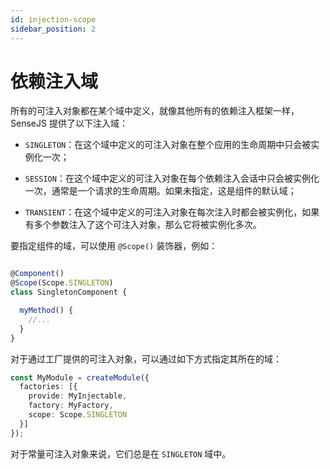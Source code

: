 ```yaml
---
id: injection-scope
sidebar_position: 2
---
```


# 依赖注入域

所有的可注入对象都在某个域中定义，就像其他所有的依赖注入框架一样，SenseJS 提供了以下注入域：

-  `SINGLETON`：在这个域中定义的可注入对象在整个应用的生命周期中只会被实例化一次；

-  `SESSION`：在这个域中定义的可注入对象在每个依赖注入会话中只会被实例化一次，通常是一个请求的生命周期。如果未指定，这是组件的默认域；

-  `TRANSIENT`：在这个域中定义的可注入对象在每次注入时都会被实例化，如果有多个参数注入了这个可注入对象，那么它将被实例化多次。


要指定组件的域，可以使用 `@Scope()` 装饰器，例如：

```typescript

@Component()
@Scope(Scope.SINGLETON)
class SingletonComponent {

  myMethod() {
    //...
  }
}
```

对于通过工厂提供的可注入对象，可以通过如下方式指定其所在的域：

```typescript
const MyModule = createModule({
  factories: [{
    provide: MyInjectable,
    factory: MyFactory,
    scope: Scope.SINGLETON
  }]
});
```

对于常量可注入对象来说，它们总是在 `SINGLETON` 域中。

